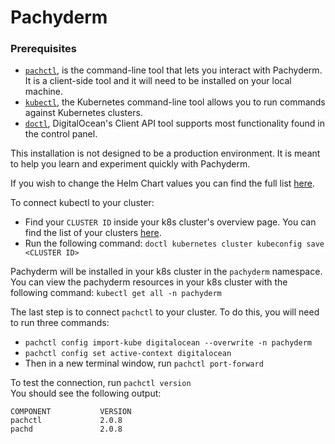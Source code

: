 # Pachyderm

### Prerequisites

- [`pachctl`](https://docs.pachyderm.com/latest/getting_started/local_installation/#install-pachctl), is the command-line tool that lets you interact with Pachyderm. It is a client-side tool and it will need to be installed on your local machine.
- [`kubectl`](https://kubernetes.io/docs/tasks/tools/#kubectl), the Kubernetes command-line tool allows you to run commands against Kubernetes clusters.
- [`doctl`](https://docs.digitalocean.com/reference/doctl/how-to/install/), DigitalOcean's Client API tool supports most functionality found in the control panel. 

This installation is not designed to be a production environment. It is meant to help you learn and experiment quickly with Pachyderm.

If you wish to change the Helm Chart values you can find the full list [here](https://docs.pachyderm.com/latest/reference/helm_values/).

To connect kubectl to your cluster:  
- Find your `CLUSTER ID` inside your k8s cluster's overview page. You can find the list of your clusters [here](https://cloud.digitalocean.com/kubernetes/clusters).
- Run the following command: `doctl kubernetes cluster kubeconfig save <CLUSTER ID>`

Pachyderm will be installed in your k8s cluster in the `pachyderm` namespace.
You can view the pachyderm resources in your k8s cluster with the following command: `kubectl get all -n pachyderm`

The last step is to connect `pachctl` to your cluster. To do this, you will need to run three commands:  
- `pachctl config import-kube digitalocean --overwrite -n pachyderm`  
- `pachctl config set active-context digitalocean`
- Then in a new terminal window, run `pachctl port-forward`  

To test the connection, run `pachctl version`  
You should see the following output:  
```
COMPONENT           VERSION             
pachctl             2.0.8               
pachd               2.0.8      
```